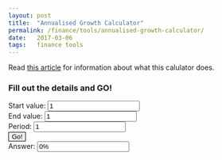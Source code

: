 ```yaml
---
layout: post
title:  "Annualised Growth Calculator"
permalink: /finance/tools/annualised-growth-calculator/
date:   2017-03-06
tags:   finance tools
---
```


Read [this article](/finance/how-to-calculate-annualised-growth/) for information about what this calulator does.

### Fill out the details and GO!

<div class="list-group" id="input-group" style="width: 290px;">
  <div class="list-group-item">
    <label style="width:100px;">Start value:</label>
    <input type="number" value="1" id="startval" />
  </div>
  <div class="list-group-item">
    <label style="width:100px;">End value:</label>
    <input type="number" value="1" id="endval" />
  </div>
  <div class="list-group-item">
    <label style="width:100px;">Period:</label>
    <input type="number" value="1" id="yearval" />
  </div>
  <div class="list-group-item">
    <button class="btn btn-default pull-right" style="border:solid 1px; margin-right:3px;" onclick="calculate();">Go!</button>
  </div>
  <div class="list-group-item">
    <label style="width:100px;">Answer:</label>
    <input type="text" value="0%" id="growthval" readonly />
  </div>
</div>


<style>
  .input-group[type=number] {
    border:1px solid #aaa;
  }
</style>
<script type="text/javascript">
  function calculate(){
    var startval = parseInt($("#startval").val());
    var endval = parseInt($("#endval").val());
    var yearval = parseInt($("#yearval").val());

    var yearFrac = 1/yearval;
    var growthRate = (endval-startval)/startval;
    var growthval = (Math.pow(growthRate+1, yearFrac)-1)*100;
    var normalised = Math.round(growthval*100)/100;

    $("#growthval").val(normalised.toString() + "%" );
  }
</script>
